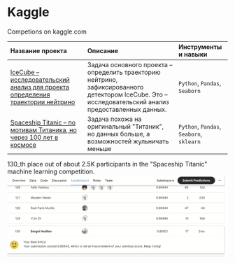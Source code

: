 # Kaggle
Competions on kaggle.com

| Название проекта      | Описание              | Инструменты и навыки      |
|:----------------------|:----------------------|:--------------------------|
| [IceCube – исследовательский анализ для проекта определения траектории нейтрино](https://github.com/Nanobelka/Kaggle/tree/main/IceCube) | Задача основного проекта – определить траекторию нейтрино, зафиксированного детектором IceCube. Это – исследовательский анализ предоставленных данных. | `Python`, `Pandas`, `Seaborn` |
| [Spaceship Titanic – по мотивам Титаника, но через 100 лет в космосе](https://github.com/Nanobelka/Kaggle/tree/main/Spaceship%20Titanic) | Задача похожа на оригинальный "Титаник", но данных больше, а возможностей жульничать меньше | `Python`, `Pandas`, `Seaborn`, `sklearn` |

130_th place out of about 2.5K participants in the "Spaceship Titanic" machine learning competition.
![Spaceship Titanic](https://github.com/Nanobelka/Kaggle/blob/main/Spaceship%20Titanic/images/130_th_place.png)
